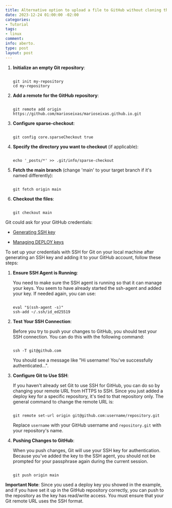 ```yaml
---
title: Alternative option to upload a file to GitHub without cloning the entire repository
date: 2023-12-24 01:00:00 -02:00
categories:
- Tutorial
tags:
- linux
comment: 
info: aberto.
type: post
layout: post
---
```


1. **Initialize an empty Git repository**:

   ```shell

   git init my-repository
   cd my-repository

   ```

2. **Add a remote for the GitHub repository**:

   ```shell

   git remote add origin https://github.com/marioseixas/marioseixas.github.io.git

   ```

3. **Configure sparse-checkout**:

   ```shell

   git config core.sparseCheckout true

   ```

4. **Specify the directory you want to checkout** (if applicable):

   ```shell

   echo '_posts/*' >> .git/info/sparse-checkout

   ```

5. **Fetch the main branch** (change 'main' to your target branch if it's named differently):

   ```shell

   git fetch origin main

   ```

6. **Checkout the files**:

   ```shell

   git checkout main

   ```

Git could ask for your GitHub credentials:

- [Generating SSH key](https://docs.github.com/pt/authentication/connecting-to-github-with-ssh/generating-a-new-ssh-key-and-adding-it-to-the-ssh-agent)

- [Managing DEPLOY keys](https://docs.github.com/pt/authentication/connecting-to-github-with-ssh/managing-deploy-keys)

To set up your credentials with SSH for Git on your local machine after generating an SSH key and adding it to your GitHub account, follow these steps:

1. **Ensure SSH Agent is Running**:

   You need to make sure the SSH agent is running so that it can manage your keys. You seem to have already started the ssh-agent and added your key. If needed again, you can use:

   ```shell

   eval "$(ssh-agent -s)"
   ssh-add ~/.ssh/id_ed25519

   ```

2. **Test Your SSH Connection**:

   Before you try to push your changes to GitHub, you should test your SSH connection. You can do this with the following command:

   ```shell

   ssh -T git@github.com

   ```

   You should see a message like "Hi username! You've successfully authenticated...".

3. **Configure Git to Use SSH**:

   If you haven't already set Git to use SSH for GitHub, you can do so by changing your remote URL from HTTPS to SSH. Since you just added a deploy key for a specific repository, it's tied to that repository only. The general command to change the remote URL is:

   ```shell

   git remote set-url origin git@github.com:username/repository.git

   ```

   Replace `username` with your GitHub username and `repository.git` with your repository's name.

4. **Pushing Changes to GitHub**:

   When you push changes, Git will use your SSH key for authentication. Because you've added the key to the SSH agent, you should not be prompted for your passphrase again during the current session.

   ```shell

   git push origin main

   ```

**Important Note**: Since you used a deploy key you showed in the example, and if you have set it up in the GitHub repository correctly, you can push to the repository as the key has read/write access. You must ensure that your Git remote URL uses the SSH format.
